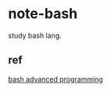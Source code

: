 # note-bash
study bash lang.


## ref 

[bash advanced programming](https://tldp.org/LDP/abs/html/index.html)

